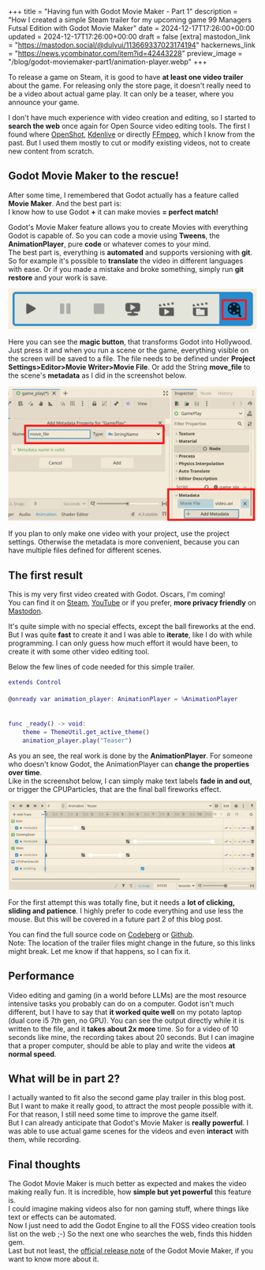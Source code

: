 +++
title = "Having fun with Godot Movie Maker - Part 1"
description = "How I created a simple Steam trailer for my upcoming game 99 Managers Futsal Edition with Godot Movie Maker"
date = 2024-12-17T17:26:00+00:00
updated = 2024-12-17T17:26:00+00:00
draft = false
[extra]
mastodon_link = "https://mastodon.social/@dulvui/113669337023174194"
hackernews_link = "https://news.ycombinator.com/item?id=42443228"
preview_image = "/blog/godot-moviemaker-part1/animation-player.webp"
+++

To release a game on Steam, it is good to have **at least one video trailer** about the game.
For releasing only the store page, it doesn't really need to be a video about actual game play.
It can only be a teaser, where you announce your game.  

I don't have much experience with video creation and editing, so I started to **search the web** once again for Open Source video editing tools.
The first I found where [OpenShot](https://www.openshot.org/), [Kdenlive](https://kdenlive.org) or directly [FFmpeg](https://www.ffmpeg.org/),
which I know from the past.
But I used them mostly to cut or modify existing videos, not to create new content from scratch.  

## Godot Movie Maker to the rescue!
After some time, I remembered that Godot actually has a feature called **Movie Maker**.
And the best part is:  
I know how to use Godot **+** it can make movies **= perfect match!**

Godot's Movie Maker feature allows you to create Movies with everything Godot is capable of.
So you can code a movie using **Tweens**, the **AnimationPlayer**, pure **code** or whatever comes to your mind.  
The best part is, everything is **automated** and supports versioning with **git**.
So for example it's possible to **translate** the video in different languages with ease.
Or if you made a mistake and broke something, simply run **git restore** and your work is save.

<img class="blog-image" src="magic-button.webp" alt="A screenshot of Godot's Movie Maker button">

Here you can see the **magic button**, that transforms Godot into Hollywood.
Just press it and when you run a scene or the game, everything visible on the screen will be saved to a file.
The file needs to be defined under **Project Settings>Editor>Movie Writer>Movie File**.
Or add the String **move_file** to the scene's **metadata** as I did in the screenshot below.

<img class="blog-image blog-image-wide" src="metadata.webp" alt="A screenshot movie_file metadata place in the inspector">

If you plan to only make one video with your project, use the project settings.
Otherwise the metadata is more convenient, because you can have multiple files defined for different scenes.

## The first result
This is my very first video created with Godot. Oscars, I'm coming!  
You can find it on
[Steam](https://store.steampowered.com/app/3334770/99_Managers_Futsal_Edition/),
[YouTube](https://www.youtube.com/watch?v=ToVRZsfPimE)
or if you prefer, **more privacy friendly** on [Mastodon](https://mastodon.social/@dulvui/113628533674230281).

It's quite simple with no special effects, except the ball fireworks at the end.
But I was quite **fast** to create it and I was able to **iterate**, like I do with while programming.
I can only guess how much effort it would have been, to create it with some other video editing tool.

Below the few lines of code needed for this simple trailer.

```gd
extends Control

@onready var animation_player: AnimationPlayer = %AnimationPlayer


func _ready() -> void:
	theme = ThemeUtil.get_active_theme()
	animation_player.play("Teaser")
```
As you an see, the real work is done by the **AnimationPlayer**.
For someone who doesn't know Godot, the AnimationPlayer can **change the properties over time**.  
Like in the screenshot below, I can simply make text labels **fade in and out**,
or trigger the CPUParticles, that are the final ball fireworks effect.

<img class="blog-image blog-image-wide" src="animation-player.webp" alt="A screenshot of the AnimationPlayer configuration">

For the first attempt this was totally fine, but it needs a **lot of clicking, sliding and patience**.
I highly prefer to code everything and use less the mouse.
But this will be covered in a future part 2 of this blog post.

You can find the full source code
on [Codeberg](https://codeberg.org/dulvui/99managers-futsal-edition/src/branch/main/game/src/media)
or [Github](https://github.com/dulvui/99managers-futsal-edition/tree/main/game/src/media).  
Note: The location of the trailer files might change in the future, so this links might break.
Let me know if that happens, so I can fix it.

## Performance
Video editing and gaming (in a world before LLMs) are the most resource intensive tasks you probably can do on a computer.
Godot isn't much different, but I have to say that **it worked quite well** on my potato laptop (dual core i5 7th gen, no GPU).
You can see the output directly while it is written to the file, and it **takes about 2x more** time.
So for a video of 10 seconds like mine, the recording takes about 20 seconds.
But I can imagine that a proper computer, should be able to play and write the videos **at normal speed**.

## What will be in part 2?
I actually wanted to fit also the second game play trailer in this blog post.
But I want to make it really good, to attract the most people possible with it.
For that reason, I still need some time to improve the game itself.  
But I can already anticipate that Godot's Movie Maker is **really powerful**.
I was able to use actual game scenes for the videos and even **interact** with them, while recording.

## Final thoughts
The Godot Movie Maker is much better as expected and makes the video making really fun.
It is incredible, how **simple but yet powerful** this feature is.  
I could imagine making videos also for non gaming stuff, where things like text or effects can be automated.  
Now I just need to add the Godot Engine to all the FOSS video creation tools list on the web ;-)
So the next one who searches the web, finds this hidden gem.  
Last but not least, the [official release note](https://godotengine.org/article/movie-maker-mode-arrives-in-godot-4/) of the Godot Movie Maker,
if you want to know more about it.


